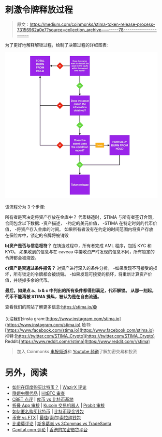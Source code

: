 # 刺激令牌释放过程

> 原文：<https://medium.com/coinmonks/stima-token-release-process-73156962a0e7?source=collection_archive---------78----------------------->

为了更好地解释解锁过程，绘制了决策过程的详细图表:

![](img/e12e0ad8fcb823a6882a3f072d6e6051.png)

该流程分为 3 个步骤:

所有者是否决定将资产存放在金库中？
代币铸造时，STIMA 与所有者签订合同，合同包含以下数据:
-资产描述，
-约定的美元价值，
-STIMA 在特定时刻的代币价值，
-将资产存入金库的时间。
如果所有者没有在约定的时间范围内将资产存放在保险库中，锁定的令牌将被销毁

**b)资产是否与信息相符？**
在铸造过程中，所有者完成 AML 程序，包括 KYC 和 KYO。
如果收到的信息与在 caveau 中接收资产时发现的信息不同，所有锁定的令牌都会被烧毁。

**c)资产是否通过条件报告？**
对资产进行深入的条件分析。
-如果发现不可接受的损坏，所有锁定的令牌都会被烧毁。
-如果发现可接受的损坏，将重新计算资产价值，并烧掉多余的代币。

**最后，如果点 a、b & c 中列出的所有条件都得到满足，代币解锁。
从那一刻起，代币不能再被 STIMA 操纵，被认为是在自由流通。**

查看我们的网站了解更多信息:https://stima.io/🟣

关注我们:insta gram:[https://www.instagram.com/stima.io](https://www.instagram.com/stima.io)
脸书:[https://www.facebook.com/stima.io](https://www.facebook.com/stima.io)
推特:[https://twitter.com/STIMA_Crypto](https://twitter.com/STIMA_Crypto)
Reddit:[https://www.reddit.com/r/stima](https://www.reddit.com/r/stima)

> 加入 Coinmonks [电报频道](https://t.me/coincodecap)和 [Youtube 频道](https://www.youtube.com/c/coinmonks/videos)了解加密交易和投资

# 另外，阅读

*   [如何在印度购买比特币？](/coinmonks/buy-bitcoin-in-india-feb50ddfef94) | [WazirX 评论](/coinmonks/wazirx-review-5c811b074f5b)
*   [隐翅虫替代品](/coinmonks/cryptohopper-alternatives-d67287b16d27) | [HitBTC 审查](/coinmonks/hitbtc-review-c5143c5d53c2)
*   [CBET 点评](https://coincodecap.com/cbet-casino-review) | [库币 vs 比特币基地](https://coincodecap.com/kucoin-vs-coinbase)
*   [折叠 App 审核](https://coincodecap.com/fold-app-review) | [Kucoin 交易机器人](/coinmonks/kucoin-trading-bot-automate-your-trades-8cf0ca2138e0) | [Probit 审核](https://coincodecap.com/probit-review)
*   [如何匿名购买比特币](https://coincodecap.com/buy-bitcoin-anonymously) | [比特币现金钱包](https://coincodecap.com/bitcoin-cash-wallets)
*   [币安 vs FTX](https://coincodecap.com/binance-vs-ftx) | [最佳(索尔)索拉纳钱包](https://coincodecap.com/solana-wallets)
*   [比诺莫评论](https://coincodecap.com/binomo-review) | [斯多葛派 vs 3Commas vs TradeSanta](https://coincodecap.com/stoic-vs-3commas-vs-tradesanta)
*   [Capital.com 评论](https://coincodecap.com/capital-com-review) | [香港的加密借贷平台](https://coincodecap.com/crypto-lending-hong-kong)